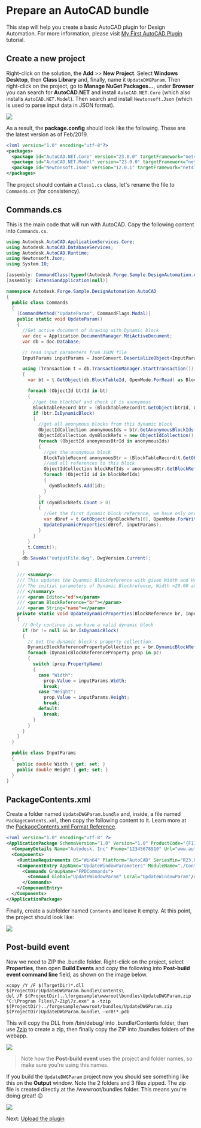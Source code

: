 # Prepare an AutoCAD bundle

This step will help you create a basic AutoCAD plugin for Design Automation. For more information, please visit [My First AutoCAD Plugin](https://knowledge.autodesk.com/support/autocad/learn-explore/caas/simplecontent/content/my-first-autocad-plug-overview.html) tutorial.

## Create a new project

Right-click on the solution, the **Add** >> **New Project**. Select **Windows Desktop**, then **Class Library** and, finally, name it `UpdateDWGParam`. Then right-click on the project, go to **Manage NuGet Packages...**, under **Browser** you can search for **AutoCAD.NET** and install `AutoCAD.NET.Core` (which also installs `AutoCAD.NET.Model`). Then search and install `Newtonsoft.Json` (which is used to parse input data in JSON format).

![](_media/designautomation/autocad/new_project.gif)

As a result, the **package.config** should look like the following. These are the latest version as of Feb/2019.

```xml
<?xml version="1.0" encoding="utf-8"?>
<packages>
  <package id="AutoCAD.NET.Core" version="23.0.0" targetFramework="net47" />
  <package id="AutoCAD.NET.Model" version="23.0.0" targetFramework="net47" />
  <package id="Newtonsoft.Json" version="12.0.1" targetFramework="net47" />
</packages>
```

The project should contain a `Class1.cs` class, let's rename the file to `Commands.cs` (for consistency). 

## Commands.cs

This is the main code that will run with AutoCAD. Copy the following content into `Commands.cs`.

```csharp
using Autodesk.AutoCAD.ApplicationServices.Core;
using Autodesk.AutoCAD.DatabaseServices;
using Autodesk.AutoCAD.Runtime;
using Newtonsoft.Json;
using System.IO;

[assembly: CommandClass(typeof(Autodesk.Forge.Sample.DesignAutomation.AutoCAD.Commands))]
[assembly: ExtensionApplication(null)]

namespace Autodesk.Forge.Sample.DesignAutomation.AutoCAD
{
  public class Commands
  {
    [CommandMethod("UpdateParam", CommandFlags.Modal)]
    public static void UpdateParam()
    {
      //Get active document of drawing with Dynamic block
      var doc = Application.DocumentManager.MdiActiveDocument;
      var db = doc.Database;

      // read input parameters from JSON file
      InputParams inputParams = JsonConvert.DeserializeObject<InputParams>(File.ReadAllText("params.json"));

      using (Transaction t = db.TransactionManager.StartTransaction())
      {
        var bt = t.GetObject(db.BlockTableId, OpenMode.ForRead) as BlockTable;

        foreach (ObjectId btrId in bt)
        {
          //get the blockDef and check if is anonymous
          BlockTableRecord btr = (BlockTableRecord)t.GetObject(btrId, OpenMode.ForRead);
          if (btr.IsDynamicBlock)
          {
            //get all anonymous blocks from this dynamic block
            ObjectIdCollection anonymousIds = btr.GetAnonymousBlockIds();
            ObjectIdCollection dynBlockRefs = new ObjectIdCollection();
            foreach (ObjectId anonymousBtrId in anonymousIds)
            {
              //get the anonymous block
              BlockTableRecord anonymousBtr = (BlockTableRecord)t.GetObject(anonymousBtrId, OpenMode.ForRead);
              //and all references to this block
              ObjectIdCollection blockRefIds = anonymousBtr.GetBlockReferenceIds(true, true);
              foreach (ObjectId id in blockRefIds)
              {
                dynBlockRefs.Add(id);
              }
            }
            if (dynBlockRefs.Count > 0)
            {
              //Get the first dynamic block reference, we have only one Dyanmic Block reference in Drawing
              var dBref = t.GetObject(dynBlockRefs[0], OpenMode.ForWrite) as BlockReference;
              UpdateDynamicProperties(dBref, inputParams);
            }
          }
        }
        t.Commit();
      }
      db.SaveAs("outputFile.dwg", DwgVersion.Current);
    }

    /// <summary>
    /// This updates the Dyanmic Blockreference with given Width and Height
    /// The initial parameters of Dynamic Blockrefence, Width =20.00 and Height =40.00
    /// </summary>
    /// <param Editor="ed"></param>
    /// <param BlockReference="br"></param>
    /// <param String="name"></param>
    private static void UpdateDynamicProperties(BlockReference br, InputParams inputParams)
    {
      // Only continue is we have a valid dynamic block
      if (br != null && br.IsDynamicBlock)
      {
        // Get the dynamic block's property collection
        DynamicBlockReferencePropertyCollection pc = br.DynamicBlockReferencePropertyCollection;
        foreach (DynamicBlockReferenceProperty prop in pc)
        {
          switch (prop.PropertyName)
          {
            case "Width":
              prop.Value = inputParams.Width;
              break;
            case "Height":
              prop.Value = inputParams.Height;
              break;
            default:
              break;
          }
        }
      }
    }
  }

  public class InputParams
  {
    public double Width { get; set; }
    public double Height { get; set; }
  }
}
```

## PackageContents.xml

Create a folder named `UpdateDWGParam.bundle` and, inside, a file named `PackageContents.xml`, then copy the following content to it. Learn more at the [PackageContents.xml Format Reference](https://knowledge.autodesk.com/search-result/caas/CloudHelp/cloudhelp/2016/ENU/AutoCAD-Customization/files/GUID-BC76355D-682B-46ED-B9B7-66C95EEF2BD0-htm.html).

```xml
<?xml version="1.0" encoding="utf-8" ?>
<ApplicationPackage SchemaVersion="1.0" Version="1.0" ProductCode="{F11EA57A-1E7E-4B6D-8E81-986B071E3E07}" Name="UpdateWindowParameters" Description="A sample package to update parameters of a Dyanmic blockreference" Author="Autodesk Forge">
  <CompanyDetails Name="Autodesk, Inc" Phone="12345678910" Url="www.autodesk.com" Email="forge.help@autodesk.com"/>
  <Components>
    <RuntimeRequirements OS="Win64" Platform="AutoCAD" SeriesMin="R23.0" SeriesMax="R23.0"/>
    <ComponentEntry AppName="UpdateWindowParameters" ModuleName="./Contents/UpdateDWGParam.dll" AppDescription="AutoCAD.IO .net App to update parameters of Dynamic blockreference in AutoCAD Drawing" LoadOnCommandInvocation="True" LoadOnAutoCADStartup="True">
      <Commands GroupName="FPDCommands">
        <Command Global="UpdateWindowParam" Local="UpdateWindowParam"/>
      </Commands>
    </ComponentEntry>
  </Components>
</ApplicationPackage>
```

Finally, create a subfolder named `Contents` and leave it empty. At this point, the project should look like:

![](_media/designautomation/autocad/bundle_folders.png)

## Post-build event

Now we need to ZIP the .bundle folder. Right-click on the project, select **Properties**, then open **Build Events** and copy the following into **Post-build event command line** field, as shown on the image below.

```
xcopy /Y /F $(TargetDir)*.dll $(ProjectDir)UpdateDWGParam.bundle\Contents\
del /F $(ProjectDir)..\forgesample\wwwroot\bundles\UpdateDWGParam.zip
"C:\Program Files\7-Zip\7z.exe" a -tzip $(ProjectDir)../forgesample/wwwroot/bundles/UpdateDWGParam.zip  $(ProjectDir)UpdateDWGParam.bundle\ -xr0!*.pdb
```

This will copy the DLL from /bin/debug/ into .bundle/Contents folder, then use [7zip](https://www.7-zip.org/) to create a zip, then finally copy the ZIP into /bundles folders of the webapp.

![](_media/designautomation/autocad/post_build.png)

> Note how the **Post-build event** uses the project and folder names, so make sure you're using this names.

If you build the `UpdateDWGParam` project now you should see something like this on the **Output** window. Note the 2 folders and 3 files zipped. The zip file is created directly at the /wwwroot/bundles folder. This means you're doing great! :wink:

![](_media/designautomation/autocad/build_output.png)

Next: [Upload the plugin](designautomation/appbundle/netcore)